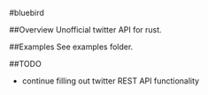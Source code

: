 #bluebird

##Overview
Unofficial twitter API for rust.

##Examples
See examples folder.

##TODO
- continue filling out twitter REST API functionality
